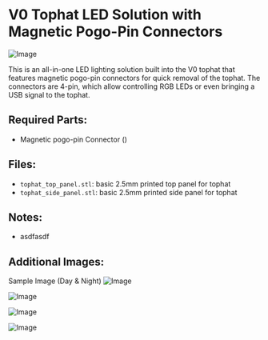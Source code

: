 # V0 Tophat LED Solution with Magnetic Pogo-Pin Connectors

![Image](./images/tophat_pogo_led.png) 

This is an all-in-one LED lighting solution built into the V0 tophat that features magnetic pogo-pin connectors for quick removal of the tophat.
The connectors are 4-pin, which allow controlling RGB LEDs or even bringing a USB signal to the tophat. 

## Required Parts:
* Magnetic pogo-pin Connector ()


## Files: 
* `tophat_top_panel.stl`: basic 2.5mm printed top panel for tophat
* `tophat_side_panel.stl`: basic 2.5mm printed side panel for tophat

## Notes: 
* asdfasdf

## Additional Images:
Sample Image (Day & Night)
![Image](./images/tophat_pogo_led.png) 

![Image](./images/tophat_pogo_led.png) 

![Image](./images/tophat_pogo_led.png) 

![Image](./images/tophat_pogo_led.png) 
